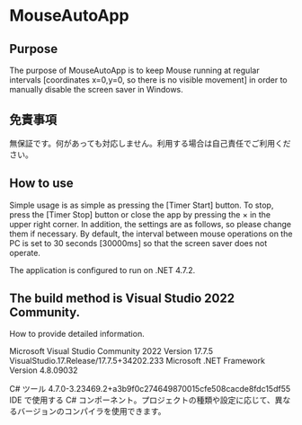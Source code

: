 # MouseAutoApp
## Purpose
The purpose of MouseAutoApp is to keep Mouse running at regular intervals [coordinates x=0,y=0, so there is no visible movement] in order to manually disable the screen saver in Windows.
## 免責事項
無保証です。何があっても対応しません。利用する場合は自己責任でご利用ください。

## How to use
Simple usage is as simple as pressing the [Timer Start] button.
To stop, press the [Timer Stop] button or close the app by pressing the × in the upper right corner.
In addition, the settings are as follows, so please change them if necessary.
By default, the interval between mouse operations on the PC is set to 30 seconds [30000ms] so that the screen saver does not operate.

The application is configured to run on .NET 4.7.2.

## The build method is Visual Studio 2022 Community.
How to provide detailed information.

Microsoft Visual Studio Community 2022
Version 17.7.5
VisualStudio.17.Release/17.7.5+34202.233
Microsoft .NET Framework
Version 4.8.09032

C# ツール   4.7.0-3.23469.2+a3b9f0c274649870015cfe508cacde8fdc15df55
IDE で使用する C# コンポーネント。プロジェクトの種類や設定に応じて、異なるバージョンのコンパイラを使用できます。
